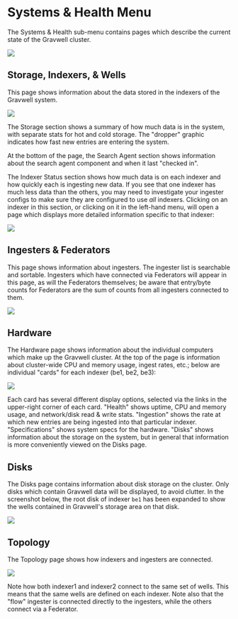 # Systems & Health Menu

The Systems & Health sub-menu contains pages which describe the current state of the Gravwell cluster.

![](systems-and-health.png)

## Storage, Indexers, & Wells

This page shows information about the data stored in the indexers of the Gravwell system.

![](storage.png)

The Storage section shows a summary of how much data is in the system, with separate stats for hot and cold storage. The "dropper" graphic indicates how fast new entries are entering the system.

At the bottom of the page, the Search Agent section shows information about the search agent component and when it last "checked in".

The Indexer Status section shows how much data is on each indexer and how quickly each is ingesting new data. If you see that one indexer has much less data than the others, you may need to investigate your ingester configs to make sure they are configured to use *all* indexers. Clicking on an indexer in this section, or clicking on it in the left-hand menu, will open a page which displays more detailed information specific to that indexer:

![](ingester-stats.png)

## Ingesters & Federators

This page shows information about ingesters. The ingester list is searchable and sortable. Ingesters which have connected via Federators will appear in this page, as will the Federators themselves; be aware that entry/byte counts for Federators are the sum of counts from all ingesters connected to them.

![](ingesters-page.png)

## Hardware

The Hardware page shows information about the individual computers which make up the Gravwell cluster. At the top of the page is information about cluster-wide CPU and memory usage, ingest rates, etc.; below are individual "cards" for each indexer (be1, be2, be3):

![](hardware.png)

Each card has several different display options, selected via the links in the upper-right corner of each card. "Health" shows uptime, CPU and memory usage, and network/disk read & write stats. "Ingestion" shows the rate at which new entries are being ingested into that particular indexer. "Specifications" shows system specs for the hardware. "Disks" shows information about the storage on the system, but in general that information is more conveniently viewed on the Disks page.

## Disks

The Disks page contains information about disk storage on the cluster. Only disks which contain Gravwell data will be displayed, to avoid clutter. In the screenshot below, the root disk of indexer `be1` has been expanded to show the wells contained in Gravwell's storage area on that disk.

![](disks.png)


## Topology

The Topology page shows how indexers and ingesters are connected.

![](topology.png)

Note how both indexer1 and indexer2 connect to the same set of wells. This means that the same wells are defined on each indexer. Note also that the "flow" ingester is connected directly to the ingesters, while the others connect via a Federator.
